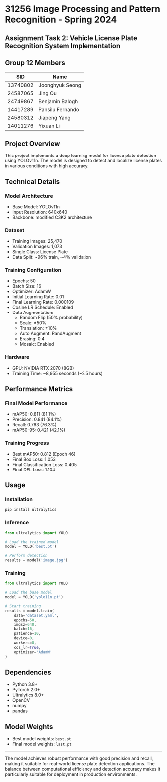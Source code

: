 # 31256 Image Processing and Pattern Recognition - Spring 2024

## Assignment Task 2: Vehicle License Plate Recognition System Implementation

## Group 12 Members

| SID      | Name             |
|----------|------------------|
| 13740802 | Joonghyuk Seong  |
| 24587065 | Jing Ou          |
| 24749867 | Benjamin Balogh  |
| 14417289 | Pansilu Fernando |
| 24580312 | Jiapeng Yang     |
| 14011276 | Yixuan Li        |

## Project Overview
This project implements a deep learning model for license plate detection using YOLOv11n. The model is designed to detect and localize license plates in various conditions with high accuracy.

## Technical Details

### Model Architecture
- Base Model: YOLOv11n
- Input Resolution: 640x640
- Backbone: modified C3K2 architecture

### Dataset
- Training Images: 25,470
- Validation Images: 1,073
- Single Class: License Plate
- Data Split: ~96% train, ~4% validation

### Training Configuration
- Epochs: 50
- Batch Size: 16
- Optimizer: AdamW
- Initial Learning Rate: 0.01
- Final Learning Rate: 0.000109
- Cosine LR Schedule: Enabled
- Data Augmentation:
  - Random Flip (50% probability)
  - Scale: ±50%
  - Translation: ±10%
  - Auto Augment: RandAugment
  - Erasing: 0.4
  - Mosaic: Enabled

### Hardware
- GPU: NVIDIA RTX 2070 (8GB)
- Training Time: ~8,955 seconds (~2.5 hours)

## Performance Metrics

### Final Model Performance
- mAP50: 0.811 (81.1%)
- Precision: 0.841 (84.1%)
- Recall: 0.763 (76.3%)
- mAP50-95: 0.421 (42.1%)

### Training Progress
- Best mAP50: 0.812 (Epoch 46)
- Final Box Loss: 1.053
- Final Classification Loss: 0.405
- Final DFL Loss: 1.104

## Usage

### Installation
```bash
pip install ultralytics
```

### Inference
```python
from ultralytics import YOLO

# Load the trained model
model = YOLO('best.pt')

# Perform detection
results = model('image.jpg')
```

### Training
```python
from ultralytics import YOLO

# Load the base model
model = YOLO('yolo11n.pt')

# Start training
results = model.train(
    data='dataset.yaml',
    epochs=50,
    imgsz=640,
    batch=16,
    patience=10,
    device=0,
    workers=8,
    cos_lr=True,
    optimizer='AdamW'
)
```

## Dependencies
- Python 3.8+
- PyTorch 2.0+
- Ultralytics 8.0+
- OpenCV
- numpy
- pandas

## Model Weights
- Best model weights: `best.pt`
- Final model weights: `last.pt`

---
The model achieves robust performance with good precision and recall, making it suitable for real-world license plate detection applications. The balance between computational efficiency and detection accuracy makes it particularly suitable for deployment in production environments.